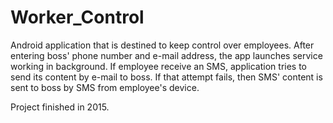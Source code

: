# Worker_Control
Android application that is destined to keep control over employees. After entering boss' phone number and e-mail address, the app launches service working in background. If employee receive an SMS, application tries to send its content by e-mail to boss. If that attempt fails, then SMS' content is sent to boss by SMS from employee's device. 

Project finished in 2015.
